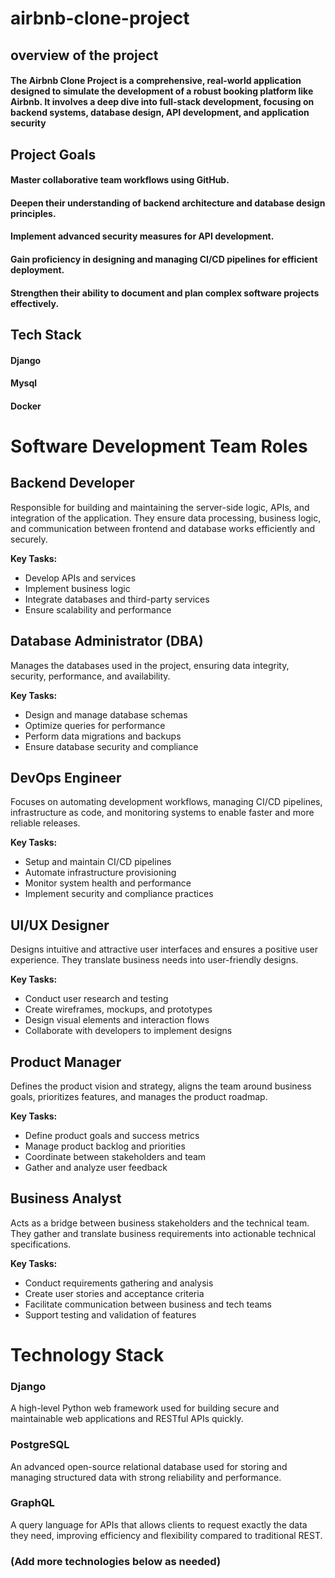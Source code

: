 # airbnb-clone-project

## overview of the project
#### The Airbnb Clone Project is a comprehensive, real-world application designed to simulate the development of a robust booking platform like Airbnb. It involves a deep dive into full-stack development, focusing on backend systems, database design, API development, and application security
## Project Goals
#### Master collaborative team workflows using GitHub.
#### Deepen their understanding of backend architecture and database design principles.
#### Implement advanced security measures for API development.
#### Gain proficiency in designing and managing CI/CD pipelines for efficient deployment.
#### Strengthen their ability to document and plan complex software projects effectively.

## Tech Stack
#### Django
#### Mysql
#### Docker

# Software Development Team Roles

## Backend Developer
Responsible for building and maintaining the server-side logic, APIs, and integration of the application. They ensure data processing, business logic, and communication between frontend and database works efficiently and securely.

**Key Tasks:**
- Develop APIs and services
- Implement business logic
- Integrate databases and third-party services
- Ensure scalability and performance

## Database Administrator (DBA)
Manages the databases used in the project, ensuring data integrity, security, performance, and availability.

**Key Tasks:**
- Design and manage database schemas
- Optimize queries for performance
- Perform data migrations and backups
- Ensure database security and compliance

## DevOps Engineer
Focuses on automating development workflows, managing CI/CD pipelines, infrastructure as code, and monitoring systems to enable faster and more reliable releases.

**Key Tasks:**
- Setup and maintain CI/CD pipelines
- Automate infrastructure provisioning
- Monitor system health and performance
- Implement security and compliance practices

## UI/UX Designer
Designs intuitive and attractive user interfaces and ensures a positive user experience. They translate business needs into user-friendly designs.

**Key Tasks:**
- Conduct user research and testing
- Create wireframes, mockups, and prototypes
- Design visual elements and interaction flows
- Collaborate with developers to implement designs

## Product Manager
Defines the product vision and strategy, aligns the team around business goals, prioritizes features, and manages the product roadmap.

**Key Tasks:**
- Define product goals and success metrics
- Manage product backlog and priorities
- Coordinate between stakeholders and team
- Gather and analyze user feedback

## Business Analyst
Acts as a bridge between business stakeholders and the technical team. They gather and translate business requirements into actionable technical specifications.

**Key Tasks:**
- Conduct requirements gathering and analysis
- Create user stories and acceptance criteria
- Facilitate communication between business and tech teams
- Support testing and validation of features
# Technology Stack

### Django
A high-level Python web framework used for building secure and maintainable web applications and RESTful APIs quickly.

### PostgreSQL
An advanced open-source relational database used for storing and managing structured data with strong reliability and performance.

### GraphQL
A query language for APIs that allows clients to request exactly the data they need, improving efficiency and flexibility compared to traditional REST.

### (Add more technologies below as needed)

